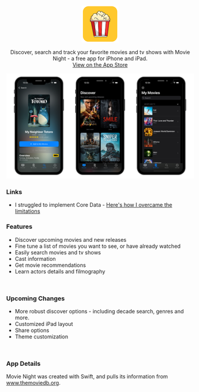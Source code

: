 <p align="center">
<img src="https://github.com/cpopp9/MovieNight/blob/main/Docs/MN_icon.png?raw=true" alt="Alt text" title="Optional title" class="centerImage"> </p>

<p align="center">
Discover, search and track your favorite movies and tv shows with Movie Night - a free app for iPhone and iPad.
<br>
<a href="https://apps.apple.com/us/app/movie-night-tv-movies/id6444595947">View on the App Store</a>
<br>
</p>




<img src="https://github.com/cpopp9/MovieNight/blob/main/Docs/mockup2.png?raw=true" alt="Alt text" title="Optional title" class="centerImage">


### Links


- I struggled to implement Core Data - <a href="[https://apps.apple.com/us/app/movie-night-tv-movies/id6444595947](https://medium.com/@coryjamespopp/wrestling-with-core-data-a72a701cf25c)">Here's how I overcame the limitations</a>


### Features

- Discover upcoming movies and new releases
- Fine tune a list of movies you want to see, or have already watched
- Easily search movies and tv shows
- Cast information
- Get movie recommendations
- Learn actors details and filmography

<br>

### Upcoming Changes

- More robust discover options - including decade search, genres and more.
- Customized iPad layout
- Share options
- Theme customization

<br>

### App Details

Movie Night was created with Swift, and pulls its information from www.themoviedb.org.
